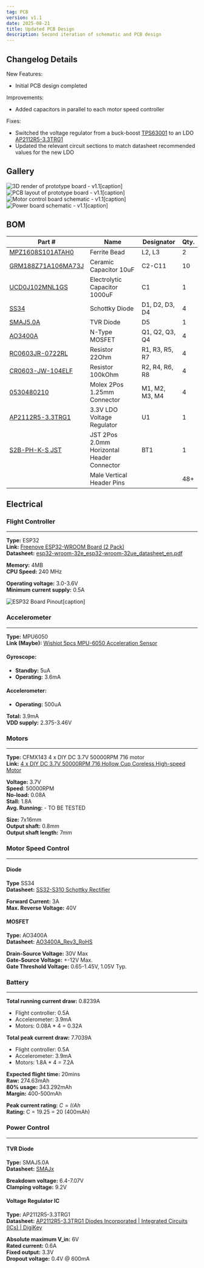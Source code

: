 ```yaml
---
tag: PCB
version: v1.1
date: 2025-08-21
title: Updated PCB Design
description: Second iteration of schematic and PCB design
---
```


## Changelog Details

New Features:
- Initial PCB design completed

Improvements:
- Added capacitors in parallel to each motor speed controller

Fixes:
- Switched the voltage regulator from a buck-boost [TPS63001](https://www.digikey.ca/en/products/detail/texas-instruments/TPS63001DRCR/1016512) to an LDO [AP2112R5-3.3TRG1](https://www.digikey.ca/en/products/detail/diodes-incorporated/AP2112R5-3-3TRG1/5305557)
- Updated the relevant circuit sections to match datasheet recommended values for the new LDO


## Gallery

![3D render of prototype board - v1.1[caption]](../assets/Board_3D_Proto_v1.1.png "3D render of prototype board - v1.1")
![PCB layout of prototype board - v1.1[caption]](../assets/Board_PCB_Proto_v1.1.png "PCB layout of prototype board - v1.1")
![Motor control board schematic - v1.1[caption]](../assets/Board_Motor_Schm_Proto_v1.1.png "Motor control board schematic - v1.1")
![Power board schematic - v1.1[caption]](../assets/Board_Power_Schm_Proto_v1.1.png "Power board schematic - v1.1")



## BOM


| Part #                                                                                                                                                              | Name                                       | Designator     | Qty. |
| ------------------------------------------------------------------------------------------------------------------------------------------------------------------- | ------------------------------------------ | -------------- | ---- |
| [MPZ1608S101ATAH0](https://www.digikey.ca/en/products/detail/tdk-corporation/MPZ1608S101ATAH0/571871)                                                               | Ferrite Bead                               | L2, L3         | 2    |
| [GRM188Z71A106MA73J](https://www.digikey.ca/en/products/detail/murata-electronics/GRM188Z71A106MA73J/17854471?s=N4IgTCBcDaIOICUCyBGAHGgWgdhQQRQAYA2JPbAZgCkQBdAXyA) | Ceramic Capacitor 10uF                     | C2-C11         | 10   |
| [UCD0J102MNL1GS](https://www.digikey.ca/en/products/detail/nichicon/ucd0j102mnl1gs/2549609)                                                                         | Electrolytic Capacitor 1000uF              | C1             | 1    |
| [SS34](https://www.digikey.ca/en/products/detail/shenzhen-slkormicro-semicon-co-ltd/ss34/21853055)                                                                  | Schottky Diode                             | D1, D2, D3, D4 | 4    |
| [SMAJ5.0A](https://www.digikey.ca/en/products/detail/good-ark-semiconductor/smaj5-0a/18649116)                                                                      | TVR Diode                                  | D5             | 1    |
| [AO3400A](https://www.digikey.ca/en/products/detail/alpha-omega-semiconductor-inc/ao3400a/1855772)                                                                  | N-Type MOSFET                              | Q1, Q2, Q3, Q4 | 4    |
| [RC0603JR-0722RL](https://www.digikey.ca/en/products/detail/yageo/RC0603JR-0722RL/726743)                                                                           | Resistor 22Ohm                             | R1, R3, R5, R7 | 4    |
| [CR0603-JW-104ELF](https://www.digikey.ca/en/products/detail/bourns-inc/CR0603-JW-104ELF/2345098)                                                                   | Resistor 100kOhm                           | R2, R4, R6, R8 | 4    |
| [0530480210](https://www.digikey.ca/en/products/detail/molex/0530480210/242864)                                                                                     | Molex 2Pos 1.25mm Connector                | M1, M2, M3, M4 | 4    |
| [AP2112R5-3.3TRG1](https://www.digikey.ca/en/products/detail/diodes-incorporated/AP2112R5-3-3TRG1/5305557)                                                          | 3.3V LDO Voltage Regulator                 | U1             | 1    |
| [S2B-PH-K-S JST](https://www.digikey.ca/en/products/detail/jst-sales-america-inc/S2B-PH-K-S/926626)                                                                 | JST 2Pos 2.0mm Horizontal Header Connector | BT1            | 1    |
|                                                                                                                                                                     | Male Vertical Header Pins                  |                | 48+  |


## Electrical


### Flight Controller
---

**Type:** ESP32<br>
**Link:** [Freenove ESP32-WROOM Board (2 Pack)](https://www.amazon.ca/Freenove-ESP32-WROOM-Compatible-Wireless-Detailed/dp/B0C9THDPXP?th=1)<br>
**Datasheet:** [esp32-wroom-32e_esp32-wroom-32ue_datasheet_en.pdf](https://www.espressif.com/sites/default/files/documentation/esp32-wroom-32e_esp32-wroom-32ue_datasheet_en.pdf)

**Memory:** 4MB<br>
**CPU Speed:** 240 MHz

**Operating voltage:** 3.0-3.6V<br>
**Minimum current supply:** 0.5A

![ESP32 Board Pinout[caption]](../assets/Freenove_ESP32_WROOM_Board_Pinout.png "ESP32 Board Pinout")

### Accelerometer
---

**Type:** MPU6050<br>
**Link (Maybe):** [Wishiot 5pcs MPU-6050 Acceleration Sensor](https://www.amazon.ca/Acceleration-Sensors-Accelerometer-Three-Axis-Quadcopter/dp/B07V67DQ5N/ref=sr_1_5?crid=V52SERP9P75S&dib=eyJ2IjoiMSJ9.J9hkdZQOlrel1XyPKlHtc-IOM9G3Zv57k6ISrxonR7I1nOohfb5Jf3f4E15bBS1yEfBr06-vTi_9CZUEsgu8_35u4KQ0yL_OVNJ8-pAYY_wCXTidCBb8UVkboJkGWTaGXMPFU3liIDVU2ET0BL3Hn5C9NssJ1O241hiOFwa6_D9qCpVoHk4NubLRZiMxaw-3kvnj5Y2K9s91uATGO8YGch0uvcJtQ_m9hjIMP15KUgMtl96TpbmKmr7YgS95J9bzIv3UUlbfb58gxiBhhHGwydv_dFHN3ZqEp7W1QUSUeKg.259dzy5EwJBDa0jbM6wKNUPmpVk4G2M-BbG3ZAHh4fc&dib_tag=se&keywords=mpu6050&qid=1755554178&sprefix=mpu%2Caps%2C932&sr=8-5&th=1)

#### Gyroscope:
- **Standby:** 5uA<br>
- **Operating:** 3.6mA

#### Accelerometer:
- **Operating:** 500uA

**Total:** 3.9mA<br>
**VDD supply:** 2.375-3.46V


### Motors
---

**Type:** CFMX143 4 x DIY DC 3.7V 50000RPM 716 motor<br>
**Link:** [4 x DIY DC 3.7V 50000RPM 716 Hollow Cup Coreless High-speed Motor](https://www.aliexpress.com/item/1005006256671599.html?spm=a2g0o.order_list.order_list_main.15.f2671802BMLM1I)

**Voltage:** 3.7V<br>
**Speed**: 50000RPM<br>
**No-load:** 0.08A<br>
**Stall:** 1.8A<br>
**Avg. Running:** - TO BE TESTED

**Size:** 7x16mm<br>
**Output shaft:** 0.8mm<br>
**Output shaft length:** 7mm



### Motor Speed Control
---

#### Diode

**Type** SS34<br>
**Datasheet:** [SS32-S310 Schottky Rectifier](https://www.farnell.com/datasheets/2303855.pdf)

**Forward Current:** 3A<br>
**Max. Reverse Voltage:** 40V


#### MOSFET

**Type:** AO3400A<br>
**Datasheet:** [AO3400A_Rev3_RoHS](https://mm.digikey.com/Volume0/opasdata/d220001/medias/docus/1133/AO3400A_ds.pdf)

**Drain-Source Voltage:** 30V Max<br>
**Gate-Source Voltage:** +-12V Max.<br>
**Gate Threshold Voltage:** 0.65-1.45V, 1.05V Typ.


### Battery
---

**Total running current draw:** 0.8239A
- Flight controller: 0.5A
- Accelerometer: 3.9mA
- Motors: 0.08A * 4 = 0.32A 

**Total peak current draw:** 7.7039A
- Flight controller: 0.5A
- Accelerometer: 3.9mA
- Motors: 1.8A * 4 = 7.2A 

**Expected flight time:** 20mins<br>
**Raw:** 274.63mAh<br>
**80% usage:** 343.292mAh<br>
**Margin:** 400-500mAh

**Peak current rating:** $C=I / Ah$<br>
**Rating:** C = 19.25 = 20 (400mAh)



### Power Control
---

#### TVR Diode

**Type:** SMAJ5.0A<br>
**Datasheet:** [SMAJx](https://goodarksemi.com/docs/datasheets/transient_voltage_suppressors/SMAJx.pdf) 

**Breakdown voltage:** 6.4-7.07V<br>
**Clamping voltage:** 9.2V


#### Voltage Regulator IC

**Type:** AP2112R5-3.3TRG1<br>
**Datasheet:** [AP2112R5-3.3TRG1 Diodes Incorporated | Integrated Circuits (ICs) | DigiKey](https://www.digikey.ca/en/products/detail/diodes-incorporated/AP2112R5-3-3TRG1/5305557)

**Absolute maximum V_in:** 6V<br>
**Rated current:** 0.6A<br>
**Fixed output:** 3.3V<br>
**Dropout voltage:** 0.4V @ 600mA